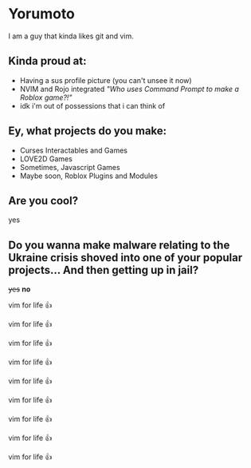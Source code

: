 # Yorumoto
I am a guy that kinda likes git and vim.

## Kinda proud at:
- Having a sus profile picture (you can't unsee it now)
- NVIM and Rojo integrated *"Who uses Command Prompt to make a Roblox game?!"*
- idk i'm out of possessions that i can think of

## Ey, what projects do you make:
- Curses Interactables and Games
- LOVE2D Games
- Sometimes, Javascript Games
- Maybe soon, Roblox Plugins and Modules

## Are you cool?
yes

## Do you wanna make malware relating to the Ukraine crisis shoved into one of your popular projects... And then getting up in jail?
~~yes~~ **no**

vim for life :thumbsup:

vim for life :thumbsup:

vim for life :thumbsup:

vim for life :thumbsup:

vim for life :thumbsup:

vim for life :thumbsup:

vim for life :thumbsup:

vim for life :thumbsup:

vim for life :thumbsup:

